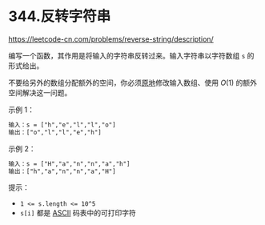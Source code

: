 # 344.反转字符串

<https://leetcode-cn.com/problems/reverse-string/description/>

编写一个函数，其作用是将输入的字符串反转过来。输入字符串以字符数组 `s` 的形式给出。

不要给另外的数组分配额外的空间，你必须[原地](https://baike.baidu.com/item/原地算法)修改输入数组、使用 $O(1)$ 的额外空间解决这一问题。

示例 1：

```txt
输入：s = ["h","e","l","l","o"]
输出：["o","l","l","e","h"]
```

示例 2：

```txt
输入：s = ["H","a","n","n","a","h"]
输出：["h","a","n","n","a","H"]
```

提示：

- `1 <= s.length <= 10^5`
- `s[i]` 都是 [ASCII](https://baike.baidu.com/item/ASCII) 码表中的可打印字符
